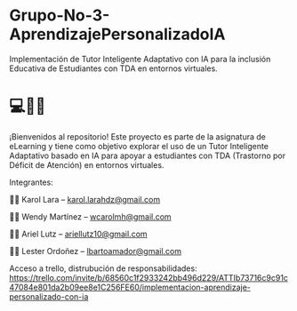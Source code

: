 # Grupo-No-3-AprendizajePersonalizadoIA
Implementación de Tutor Inteligente Adaptativo con IA para la inclusión Educativa de Estudiantes con TDA en entornos virtuales.
# 💻🧠🚀
¡Bienvenidos al repositorio!
Este proyecto es parte de la asignatura de eLearning y tiene como objetivo explorar el uso de un Tutor Inteligente Adaptativo basado en IA para apoyar a estudiantes con TDA (Trastorno por Déficit de Atención) en entornos virtuales. 

Integrantes:

👩‍💼 Karol Lara – karol.larahdz@gmail.com

👩‍💼 Wendy Martínez – wcarolmh@gmail.com

👨‍💼 Ariel Lutz – ariellutz10@gmail.com

👨‍💼 Lester Ordoñez – lbartoamador@gmail.com

Acceso a trello, distrubución de responsabilidades: https://trello.com/invite/b/68560c1f2933242bb496d229/ATTIb73716c9c91c47084e801da2b09ee8e1C256FE60/implementacion-aprendizaje-personalizado-con-ia
